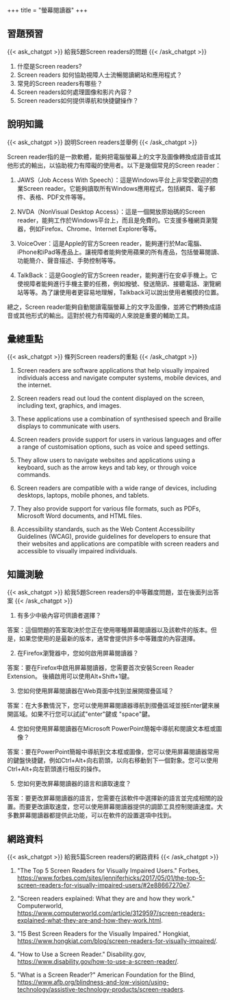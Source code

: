 +++
title = "螢幕閱讀器"
+++
## 習題預習
{{< ask_chatgpt >}}
給我5題Screen readers的問題
{{< /ask_chatgpt >}}



1. 什麼是Screen readers?
2. Screen readers 如何協助視障人士流暢閱讀網站和應用程式？
3. 常見的Screen readers有哪些？
4. Screen readers如何處理圖像和影片內容？
5. Screen readers如何提供導航和快捷鍵操作？   

## 說明知識
{{< ask_chatgpt >}}
說明Screen readers並舉例
{{< /ask_chatgpt >}}



Screen reader指的是一款軟體，能夠把電腦螢幕上的文字及圖像轉換成語音或其他形式的輸出，以協助視力有障礙的使用者。以下是幾個常見的Screen reader：

1. JAWS（Job Access With Speech）：這是Windows平台上非常受歡迎的商業Screen reader。它能夠讀取所有Windows應用程式，包括網頁、電子郵件、表格、PDF文件等等。

2. NVDA（NonVisual Desktop Access）：這是一個開放原始碼的Screen reader，能夠工作於Windows平台上，而且是免費的。它支援多種網頁瀏覽器，例如Firefox、Chrome、Internet Explorer等等。

3. VoiceOver：這是Apple的官方Screen reader，能夠運行於Mac電腦、iPhone和iPad等產品上。讓視障者能夠使用蘋果的所有產品，包括螢幕閱讀、功能簡介、聲音描述、手勢控制等等。

4. TalkBack：這是Google的官方Screen reader，能夠運行在安卓手機上。它使視障者能夠進行手機主要的任務，例如撥號、發送簡訊、接聽電話、瀏覽網站等等。為了讓使用者更容易地理解，Talkback可以說出使用者觸摸的位置。

總之，Screen reader能夠自動閱讀電腦螢幕上的文字及圖像，並將它們轉換成語音或其他形式的輸出。這對於視力有障礙的人來說是重要的輔助工具。   

## 彙總重點
{{< ask_chatgpt >}}
條列Screen readers的重點
{{< /ask_chatgpt >}}



1. Screen readers are software applications that help visually impaired individuals access and navigate computer systems, mobile devices, and the internet.

2. Screen readers read out loud the content displayed on the screen, including text, graphics, and images.

3. These applications use a combination of synthesised speech and Braille displays to communicate with users.

4. Screen readers provide support for users in various languages and offer a range of customisation options, such as voice and speed settings.

5. They allow users to navigate websites and applications using a keyboard, such as the arrow keys and tab key, or through voice commands.

6. Screen readers are compatible with a wide range of devices, including desktops, laptops, mobile phones, and tablets.

7. They also provide support for various file formats, such as PDFs, Microsoft Word documents, and HTML files.

8. Accessibility standards, such as the Web Content Accessibility Guidelines (WCAG), provide guidelines for developers to ensure that their websites and applications are compatible with screen readers and accessible to visually impaired individuals.   

## 知識測驗
{{< ask_chatgpt >}}
給我5題Screen readers的中等難度問題，並在後面列出答案
{{< /ask_chatgpt >}}



1. 有多少中級內容可供讀者選擇？

答案：這個問題的答案取決於您正在使用哪種屏幕閱讀器以及該軟件的版本。但是，如果您使用的是最新的版本，通常會提供許多中等難度的內容選擇。

2. 在Firefox瀏覽器中，您如何啟用屏幕閱讀器？

答案：要在Firefox中啟用屏幕閱讀器，您需要首次安裝Screen Reader Extension。 後續啟用可以使用Alt+Shift+1鍵。

3. 您如何使用屏幕閱讀器在Web頁面中找到並展開摺疊區域？

答案：在大多數情況下，您可以使用屏幕閱讀器導航到摺疊區域並按Enter鍵來展開區域。如果不行您可以試試"enter"鍵或 "space"鍵。

4. 您如何使用屏幕閱讀器在Microsoft PowerPoint簡報中導航和閱讀文本框或圖像？

答案：要在PowerPoint簡報中導航到文本框或圖像，您可以使用屏幕閱讀器常用的鍵盤快捷鍵，例如Ctrl+Alt+向右箭頭，以向右移動到下一個對象。您可以使用Ctrl+Alt+向左箭頭進行相反的操作。

5. 您如何更改屏幕閱讀器的語言和讀取速度？

答案：要更改屏幕閱讀器的語言，您需要在該軟件中選擇新的語言並完成相關的設置。而要更改讀取速度，您可以使用屏幕閱讀器提供的調節工具控制閱讀速度。大多數屏幕閱讀器都提供此功能，可以在軟件的設置選項中找到。   

## 網路資料
{{< ask_chatgpt >}}
給我5篇Screen readers的網路資料
{{< /ask_chatgpt >}}



1. "The Top 5 Screen Readers for Visually Impaired Users." Forbes, https://www.forbes.com/sites/jenniferhicks/2017/05/01/the-top-5-screen-readers-for-visually-impaired-users/#2e88667270e7.

2. "Screen readers explained: What they are and how they work." Computerworld, https://www.computerworld.com/article/3129597/screen-readers-explained-what-they-are-and-how-they-work.html.

3. "15 Best Screen Readers for the Visually Impaired." Hongkiat, https://www.hongkiat.com/blog/screen-readers-for-visually-impaired/.

4. "How to Use a Screen Reader." Disability.gov, https://www.disability.gov/how-to-use-a-screen-reader/.

5. "What is a Screen Reader?" American Foundation for the Blind, https://www.afb.org/blindness-and-low-vision/using-technology/assistive-technology-products/screen-readers.   

